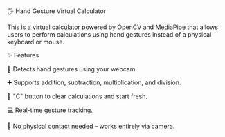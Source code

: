 🖐️ Hand Gesture Virtual Calculator

This is a virtual calculator powered by OpenCV and MediaPipe that allows users to perform calculations using hand gestures instead of a physical keyboard or mouse.

✨ Features

👋 Detects hand gestures using your webcam.

➕ Supports addition, subtraction, multiplication, and division.

🔄 "C" button to clear calculations and start fresh.

💻 Real-time gesture tracking.

🎯 No physical contact needed – works entirely via camera.

